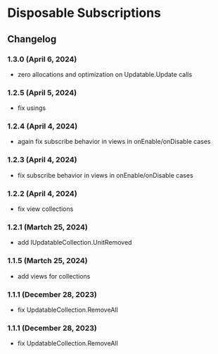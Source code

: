 # Disposable Subscriptions

## Changelog

### 1.3.0 (April 6, 2024)
+ zero allocations and optimization on Updatable.Update calls 

### 1.2.5 (April 5, 2024)
+ fix usings

### 1.2.4 (April 4, 2024)
+ again fix subscribe behavior in views in onEnable/onDisable cases

### 1.2.3 (April 4, 2024)
+ fix subscribe behavior in views in onEnable/onDisable cases

### 1.2.2 (April 4, 2024)
+ fix view collections

### 1.2.1 (Martch 25, 2024)
+ add IUpdatableCollection.UnitRemoved

### 1.1.5 (Martch 25, 2024)
+ add views for collections

### 1.1.1 (December 28, 2023)
+ fix UpdatableCollection.RemoveAll

### 1.1.1 (December 28, 2023)
+ fix UpdatableCollection.RemoveAll
